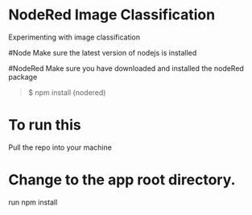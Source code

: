 # NodeRed Image Classification
Experimenting with image classification

#Node
Make sure the latest version of nodejs is installed

#NodeRed
Make sure you have downloaded and installed the nodeRed package
>$ npm install (nodered)

# To run this
Pull the repo into your machine

# Change to the app root directory.
run npm install
